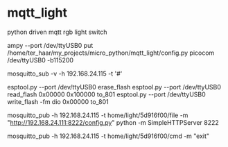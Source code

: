 # mqtt_light
python driven mqtt rgb light switch

ampy --port /dev/ttyUSB0 put /home/ter_haar/my_projects/micro_python/mqtt_light/config.py
picocom /dev/ttyUSB0 -b115200

mosquitto_sub -v -h 192.168.24.115 -t '#'

esptool.py --port /dev/ttyUSB0 erase_flash
esptool.py --port /dev/ttyUSB0 read_flash 0x00000 0x100000 to_801
esptool.py --port /dev/ttyUSB0 write_flash -fm dio 0x00000 to_801


mosquitto_pub -h 192.168.24.115 -t home/light/5d916f00/file -m "http://192.168.24.111:8222/config.py"
python -m SimpleHTTPServer 8222


mosquitto_pub -h 192.168.24.115 -t home/light/5d916f00/cmd -m "exit"
